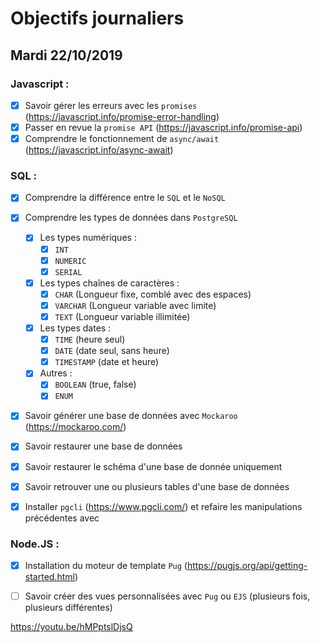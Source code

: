 # Objectifs journaliers

## Mardi 22/10/2019


### Javascript : 

* [x] Savoir gérer les erreurs avec les `promises` (https://javascript.info/promise-error-handling)
* [x] Passer en revue la `promise API` (https://javascript.info/promise-api)
* [x] Comprendre le fonctionnement de `async/await` (https://javascript.info/async-await)

### SQL :

* [x] Comprendre la différence entre le `SQL` et le `NoSQL`

* [x] Comprendre les types de données dans `PostgreSQL`
  * [x] Les types numériques :
    * [x] `INT`
    * [X] `NUMERIC`
    * [x] `SERIAL`
  * [x] Les types chaînes de caractères :
    * [x] `CHAR`    (Longueur fixe, comblé avec des espaces)
    * [X] `VARCHAR` (Longueur variable avec limite)
    * [x] `TEXT`    (Longueur variable illimitée)
  * [x] Les types dates : 
    * [X] `TIME`      (heure seul)
    * [X] `DATE`      (date seul, sans heure)
    * [x] `TIMESTAMP` (date et heure)
  * [x] Autres :
    * [X] `BOOLEAN` (true, false)
    * [x] `ENUM`

* [x] Savoir générer une base de données avec `Mockaroo` (https://mockaroo.com/)
* [x] Savoir restaurer une base de données
* [x] Savoir restaurer le schéma d'une base de donnée uniquement
* [x] Savoir retrouver une ou plusieurs tables d'une base de données
* [x] Installer `pgcli` (https://www.pgcli.com/) et refaire les manipulations précédentes avec

### Node.JS : 

* [x] Installation du moteur de template `Pug` (https://pugjs.org/api/getting-started.html)
* [ ] Savoir créer des vues personnalisées avec `Pug` ou `EJS` (plusieurs fois, plusieurs différentes)


https://youtu.be/hMPptslDjsQ